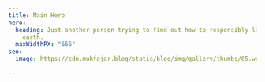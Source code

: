 ```yaml
---
title: Main Hero
hero:
  heading: Just another person trying to find out how to responsibly live on this
    earth.
  maxWidthPX: "666"
seo:
  image: https://cdn.muhfajar.blog/static/blog/img/gallery/thumbs/05.webp

---
```

